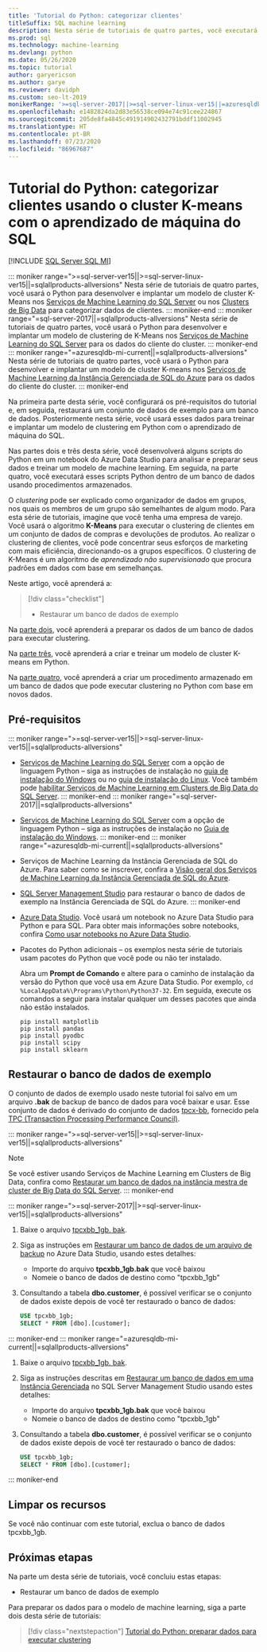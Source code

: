 ```yaml
---
title: 'Tutorial do Python: categorizar clientes'
titleSuffix: SQL machine learning
description: Nesta série de tutoriais de quatro partes, você executará o clustering de clientes, com K-Means, em um banco de dados usando Python com o aprendizado de máquina do SQL.
ms.prod: sql
ms.technology: machine-learning
ms.devlang: python
ms.date: 05/26/2020
ms.topic: tutorial
author: garyericson
ms.author: garye
ms.reviewer: davidph
ms.custom: seo-lt-2019
monikerRange: '>=sql-server-2017||>=sql-server-linux-ver15||=azuresqldb-mi-current||=sqlallproducts-allversions'
ms.openlocfilehash: e1482824da2d83e56538ce094e74c91cee224867
ms.sourcegitcommit: 205de8fa4845c491914902432791bddf11002945
ms.translationtype: HT
ms.contentlocale: pt-BR
ms.lasthandoff: 07/23/2020
ms.locfileid: "86967687"
---
```

# <a name="python-tutorial-categorizing-customers-using-k-means-clustering-with-sql-machine-learning"></a>Tutorial do Python: categorizar clientes usando o cluster K-means com o aprendizado de máquina do SQL
[!INCLUDE [SQL Server SQL MI](../../includes/applies-to-version/sql-asdbmi.md)]

::: moniker range=">=sql-server-ver15||>=sql-server-linux-ver15||=sqlallproducts-allversions"
Nesta série de tutoriais de quatro partes, você usará o Python para desenvolver e implantar um modelo de cluster K-Means nos [Serviços de Machine Learning do SQL Server](../sql-server-machine-learning-services.md) ou nos [Clusters de Big Data](../../big-data-cluster/machine-learning-services.md) para categorizar dados de clientes.
::: moniker-end
::: moniker range="=sql-server-2017||=sqlallproducts-allversions"
Nesta série de tutoriais de quatro partes, você usará o Python para desenvolver e implantar um modelo de clustering de K-Means nos [Serviços de Machine Learning do SQL Server](../sql-server-machine-learning-services.md) para os dados do cliente do cluster.
::: moniker-end
::: moniker range="=azuresqldb-mi-current||=sqlallproducts-allversions"
Nesta série de tutoriais de quatro partes, você usará o Python para desenvolver e implantar um modelo de cluster K-means nos [Serviços de Machine Learning da Instância Gerenciada de SQL do Azure](/azure/azure-sql/managed-instance/machine-learning-services-overview) para os dados do cliente do cluster.
::: moniker-end

Na primeira parte desta série, você configurará os pré-requisitos do tutorial e, em seguida, restaurará um conjunto de dados de exemplo para um banco de dados. Posteriormente nesta série, você usará esses dados para treinar e implantar um modelo de clustering em Python com o aprendizado de máquina do SQL.

Nas partes dois e três desta série, você desenvolverá alguns scripts do Python em um notebook do Azure Data Studio para analisar e preparar seus dados e treinar um modelo de machine learning. Em seguida, na parte quatro, você executará esses scripts Python dentro de um banco de dados usando procedimentos armazenados.

O *clustering* pode ser explicado como organizador de dados em grupos, nos quais os membros de um grupo são semelhantes de algum modo. Para esta série de tutoriais, imagine que você tenha uma empresa de varejo. Você usará o algoritmo **K-Means** para executar o clustering de clientes em um conjunto de dados de compras e devoluções de produtos. Ao realizar o clustering de clientes, você pode concentrar seus esforços de marketing com mais eficiência, direcionando-os a grupos específicos. O clustering de K-Means é um algoritmo de *aprendizado não supervisionado* que procura padrões em dados com base em semelhanças.

Neste artigo, você aprenderá a:

> [!div class="checklist"]
> * Restaurar um banco de dados de exemplo

Na [parte dois](python-clustering-model-prepare-data.md), você aprenderá a preparar os dados de um banco de dados para executar clustering.

Na [parte três](python-clustering-model-build.md), você aprenderá a criar e treinar um modelo de cluster K-means em Python.

Na [parte quatro](python-clustering-model-deploy.md), você aprenderá a criar um procedimento armazenado em um banco de dados que pode executar clustering no Python com base em novos dados.

## <a name="prerequisites"></a>Pré-requisitos

::: moniker range=">=sql-server-ver15||>=sql-server-linux-ver15||=sqlallproducts-allversions"
* [Serviços de Machine Learning do SQL Server](../sql-server-machine-learning-services.md) com a opção de linguagem Python – siga as instruções de instalação no [guia de instalação do Windows](../install/sql-machine-learning-services-windows-install.md) ou no [guia de instalação do Linux](https://docs.microsoft.com/sql/linux/sql-server-linux-setup-machine-learning?toc=%2fsql%2fmachine-learning%2ftoc.json&view=sql-server-linux-ver15). Você também pode [habilitar Serviços de Machine Learning em Clusters de Big Data do SQL Server](../../big-data-cluster/machine-learning-services.md).
::: moniker-end
::: moniker range="=sql-server-2017||=sqlallproducts-allversions"
* [Serviços de Machine Learning do SQL Server](../sql-server-machine-learning-services.md) com a opção de linguagem Python – siga as instruções de instalação no [Guia de instalação do Windows](../install/sql-machine-learning-services-windows-install.md).
::: moniker-end
::: moniker range="=azuresqldb-mi-current||=sqlallproducts-allversions"
* Serviços de Machine Learning da Instância Gerenciada de SQL do Azure. Para saber como se inscrever, confira a [Visão geral dos Serviços de Machine Learning da Instância Gerenciada de SQL do Azure](/azure/azure-sql/managed-instance/machine-learning-services-overview).

* [SQL Server Management Studio](../../ssms/download-sql-server-management-studio-ssms.md) para restaurar o banco de dados de exemplo na Instância Gerenciada de SQL do Azure.
::: moniker-end

* [Azure Data Studio](../../azure-data-studio/what-is.md). Você usará um notebook no Azure Data Studio para Python e para SQL. Para obter mais informações sobre notebooks, confira [Como usar notebooks no Azure Data Studio](../../azure-data-studio/sql-notebooks.md).

* Pacotes do Python adicionais – os exemplos nesta série de tutoriais usam pacotes do Python que você pode ou não ter instalado.

  Abra um **Prompt de Comando** e altere para o caminho de instalação da versão do Python que você usa em Azure Data Studio. Por exemplo, `cd %LocalAppData%\Programs\Python\Python37-32`. Em seguida, execute os comandos a seguir para instalar qualquer um desses pacotes que ainda não estão instalados.

  ```console
  pip install matplotlib
  pip install pandas
  pip install pyodbc
  pip install scipy
  pip install sklearn
  ```

## <a name="restore-the-sample-database"></a>Restaurar o banco de dados de exemplo

O conjunto de dados de exemplo usado neste tutorial foi salvo em um arquivo **.bak** de backup de banco de dados para você baixar e usar. Esse conjunto de dados é derivado do conjunto de dados [tpcx-bb](http://www.tpc.org/tpcx-bb/default5.asp), fornecido pela [TPC (Transaction Processing Performance Council)](http://www.tpc.org/).

::: moniker range=">=sql-server-ver15||>=sql-server-linux-ver15||=sqlallproducts-allversions"
> [!NOTE]
> Se você estiver usando Serviços de Machine Learning em Clusters de Big Data, confira como [Restaurar um banco de dados na instância mestra de cluster de Big Data do SQL Server](../../big-data-cluster/data-ingestion-restore-database.md).
::: moniker-end

::: moniker range=">=sql-server-2017||>=sql-server-linux-ver15||=sqlallproducts-allversions"
1. Baixe o arquivo [tpcxbb_1gb. bak](https://sqlchoice.blob.core.windows.net/sqlchoice/static/tpcxbb_1gb.bak).

1. Siga as instruções em [Restaurar um banco de dados de um arquivo de backup](../../azure-data-studio/tutorial-backup-restore-sql-server.md#restore-a-database-from-a-backup-file) no Azure Data Studio, usando estes detalhes:

   * Importe do arquivo **tpcxbb_1gb.bak** que você baixou
   * Nomeie o banco de dados de destino como "tpcxbb_1gb"

1. Consultando a tabela **dbo.customer**, é possível verificar se o conjunto de dados existe depois de você ter restaurado o banco de dados:

    ```sql
    USE tpcxbb_1gb;
    SELECT * FROM [dbo].[customer];
    ```
::: moniker-end
::: moniker range="=azuresqldb-mi-current||=sqlallproducts-allversions"
1. Baixe o arquivo [tpcxbb_1gb. bak](https://sqlchoice.blob.core.windows.net/sqlchoice/static/tpcxbb_1gb.bak).

1. Siga as instruções descritas em [Restaurar um banco de dados em uma Instância Gerenciada](/azure/sql-database/sql-database-managed-instance-get-started-restore) no SQL Server Management Studio usando estes detalhes:

   * Importe do arquivo **tpcxbb_1gb.bak** que você baixou
   * Nomeie o banco de dados de destino como "tpcxbb_1gb"

1. Consultando a tabela **dbo.customer**, é possível verificar se o conjunto de dados existe depois de você ter restaurado o banco de dados:

    ```sql
    USE tpcxbb_1gb;
    SELECT * FROM [dbo].[customer];
    ```
::: moniker-end

## <a name="clean-up-resources"></a>Limpar os recursos

Se você não continuar com este tutorial, exclua o banco de dados tpcxbb_1gb.

## <a name="next-steps"></a>Próximas etapas

Na parte um desta série de tutoriais, você concluiu estas etapas:

* Restaurar um banco de dados de exemplo

Para preparar os dados para o modelo de machine learning, siga a parte dois desta série de tutoriais:

> [!div class="nextstepaction"]
> [Tutorial do Python: preparar dados para executar clustering](python-clustering-model-prepare-data.md)
